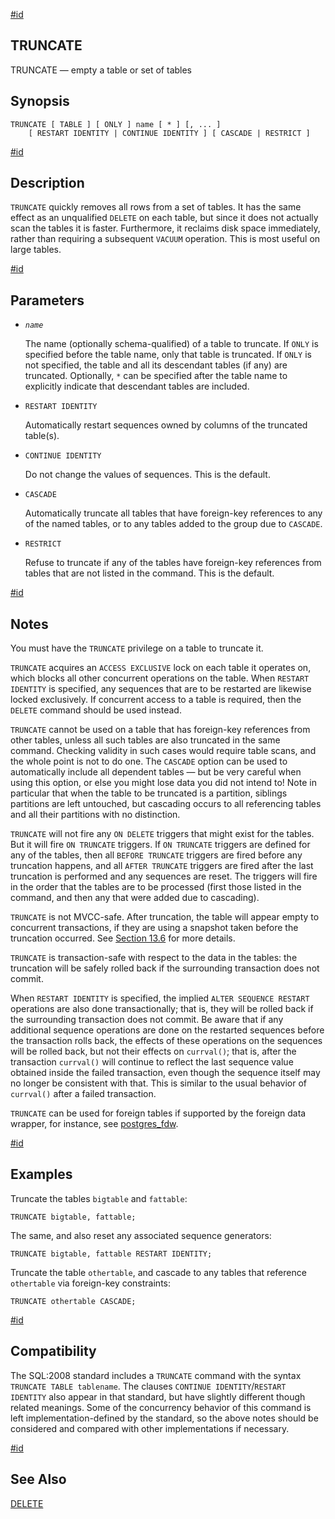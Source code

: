 [#id](#SQL-TRUNCATE)

## TRUNCATE

TRUNCATE — empty a table or set of tables

## Synopsis

```
TRUNCATE [ TABLE ] [ ONLY ] name [ * ] [, ... ]
    [ RESTART IDENTITY | CONTINUE IDENTITY ] [ CASCADE | RESTRICT ]
```

[#id](#id-1.9.3.181.5)

## Description

`TRUNCATE` quickly removes all rows from a set of tables. It has the same effect as an unqualified `DELETE` on each table, but since it does not actually scan the tables it is faster. Furthermore, it reclaims disk space immediately, rather than requiring a subsequent `VACUUM` operation. This is most useful on large tables.

[#id](#id-1.9.3.181.6)

## Parameters

* *`name`*

  The name (optionally schema-qualified) of a table to truncate. If `ONLY` is specified before the table name, only that table is truncated. If `ONLY` is not specified, the table and all its descendant tables (if any) are truncated. Optionally, `*` can be specified after the table name to explicitly indicate that descendant tables are included.

* `RESTART IDENTITY`

  Automatically restart sequences owned by columns of the truncated table(s).

* `CONTINUE IDENTITY`

  Do not change the values of sequences. This is the default.

* `CASCADE`

  Automatically truncate all tables that have foreign-key references to any of the named tables, or to any tables added to the group due to `CASCADE`.

* `RESTRICT`

  Refuse to truncate if any of the tables have foreign-key references from tables that are not listed in the command. This is the default.

[#id](#id-1.9.3.181.7)

## Notes

You must have the `TRUNCATE` privilege on a table to truncate it.

`TRUNCATE` acquires an `ACCESS EXCLUSIVE` lock on each table it operates on, which blocks all other concurrent operations on the table. When `RESTART IDENTITY` is specified, any sequences that are to be restarted are likewise locked exclusively. If concurrent access to a table is required, then the `DELETE` command should be used instead.

`TRUNCATE` cannot be used on a table that has foreign-key references from other tables, unless all such tables are also truncated in the same command. Checking validity in such cases would require table scans, and the whole point is not to do one. The `CASCADE` option can be used to automatically include all dependent tables — but be very careful when using this option, or else you might lose data you did not intend to! Note in particular that when the table to be truncated is a partition, siblings partitions are left untouched, but cascading occurs to all referencing tables and all their partitions with no distinction.

`TRUNCATE` will not fire any `ON DELETE` triggers that might exist for the tables. But it will fire `ON TRUNCATE` triggers. If `ON TRUNCATE` triggers are defined for any of the tables, then all `BEFORE TRUNCATE` triggers are fired before any truncation happens, and all `AFTER TRUNCATE` triggers are fired after the last truncation is performed and any sequences are reset. The triggers will fire in the order that the tables are to be processed (first those listed in the command, and then any that were added due to cascading).

`TRUNCATE` is not MVCC-safe. After truncation, the table will appear empty to concurrent transactions, if they are using a snapshot taken before the truncation occurred. See [Section 13.6](mvcc-caveats) for more details.

`TRUNCATE` is transaction-safe with respect to the data in the tables: the truncation will be safely rolled back if the surrounding transaction does not commit.

When `RESTART IDENTITY` is specified, the implied `ALTER SEQUENCE RESTART` operations are also done transactionally; that is, they will be rolled back if the surrounding transaction does not commit. Be aware that if any additional sequence operations are done on the restarted sequences before the transaction rolls back, the effects of these operations on the sequences will be rolled back, but not their effects on `currval()`; that is, after the transaction `currval()` will continue to reflect the last sequence value obtained inside the failed transaction, even though the sequence itself may no longer be consistent with that. This is similar to the usual behavior of `currval()` after a failed transaction.

`TRUNCATE` can be used for foreign tables if supported by the foreign data wrapper, for instance, see [postgres\_fdw](postgres-fdw).

[#id](#id-1.9.3.181.8)

## Examples

Truncate the tables `bigtable` and `fattable`:

```
TRUNCATE bigtable, fattable;
```

The same, and also reset any associated sequence generators:

```
TRUNCATE bigtable, fattable RESTART IDENTITY;
```

Truncate the table `othertable`, and cascade to any tables that reference `othertable` via foreign-key constraints:

```
TRUNCATE othertable CASCADE;
```

[#id](#id-1.9.3.181.9)

## Compatibility

The SQL:2008 standard includes a `TRUNCATE` command with the syntax `TRUNCATE TABLE tablename`. The clauses `CONTINUE IDENTITY`/`RESTART IDENTITY` also appear in that standard, but have slightly different though related meanings. Some of the concurrency behavior of this command is left implementation-defined by the standard, so the above notes should be considered and compared with other implementations if necessary.

[#id](#id-1.9.3.181.10)

## See Also

[DELETE](sql-delete)